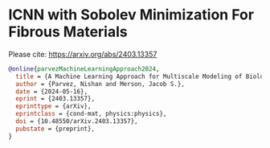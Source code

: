 # ICNN with Sobolev Minimization For Fibrous Materials

Please cite: https://arxiv.org/abs/2403.13357

```bibtex
@online{parvezMachineLearningApproach2024,
  title = {A Machine Learning Approach for Multiscale Modeling of Biological Tissues},
  author = {Parvez, Nishan and Merson, Jacob S.},
  date = {2024-05-16},
  eprint = {2403.13357},
  eprinttype = {arXiv},
  eprintclass = {cond-mat, physics:physics},
  doi = {10.48550/arXiv.2403.13357},
  pubstate = {preprint},
}
```
